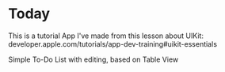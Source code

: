 # Today
This is a tutorial App I've made from this lesson about UIKit: developer.apple.com/tutorials/app-dev-training#uikit-essentials

Simple To-Do List with editing, based on Table View
